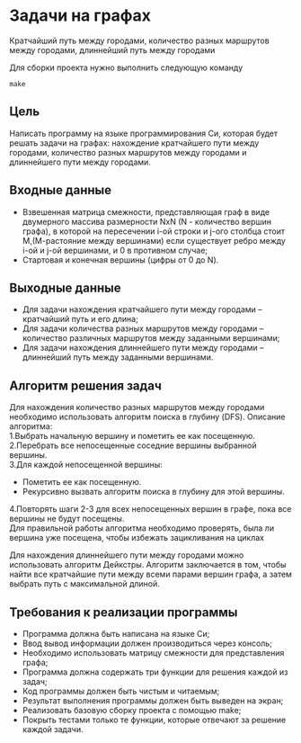 # Задачи на графах
Кратчайший путь между городами, количество разных маршрутов между городами, длиннейший путь между городами

Для сборки проекта нужно выполнить следующую команду
```
make
```

## Цель
Написать программу на языке программирования Си, которая будет решать задачи на графах: нахождение кратчайшего пути между городами, количество разных маршрутов между городами и длиннейшего пути между городами.

## Входные данные
- Взвешенная матрица смежности, представляющая граф в виде двумерного массива размерности NxN (N - количество вершин графа), в которой на пересечении i-ой строки и j-ого столбца стоит М,(М-растояние между вершинами) если существует ребро между i-ой и j-ой вершинами, и 0 в противном случае;
- Cтартовая и конечная вершины (цифры от 0 до N).

## Выходные данные
- Для задачи нахождения кратчайшего пути между городами – кратчайший путь и его длина;
- Для задачи количества разных маршрутов между городами – количество различных маршрутов между заданными вершинами;
- Для задачи нахождения длиннейшего пути между городами – длиннейший путь между заданными вершинами.

## Алгоритм решения задач
Для нахождения количество разных маршрутов между городами необходимо использовать алгоритм поиска в глубину (DFS).
Описание алгоритма:  
1.Выбрать начальную вершину и пометить ее как посещенную.  
2.Перебрать все непосещенные соседние вершины выбранной вершины.  
3.Для каждой непосещенной вершины:
  - Пометить ее как посещенную.
  - Рекурсивно вызвать алгоритм поиска в глубину для этой вершины.

4.Повторять шаги 2-3 для всех непосещенных вершин в графе, пока все вершины не будут посещены.  
Для правильной работы алгоритма необходимо проверять, была ли вершина уже посещена, чтобы избежать зацикливания на циклах


Для нахождения длиннейшего пути между городами можно использовать алгоритм Дейкстры. Алгоритм заключается в том, чтобы найти все кратчайшие пути между всеми парами вершин графа, а затем выбрать путь с максимальной длиной.

## Требования к реализации программы
- Программа должна быть написана на языке Си;
- Ввод вывод информации должен производиться через консоль;
- Необходимо использовать матрицу смежности для представления графа;
- Программа должна содержать три функции для решения каждой из задач;
- Код программы должен быть чистым и читаемым;
- Результат выполнения программы должен быть выведен на экран;
- Реализовать базовую сборку проекта с помощью make;
- Покрыть тестами только те функции, которые отвечают за решение каждой задачи.
